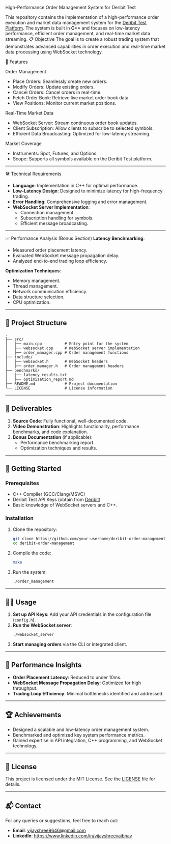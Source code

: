 
 High-Performance Order Management System for Deribit Test

This repository contains the implementation of a high-performance order execution and market data management system for the [Deribit Test Platform](https://test.deribit.com/). The system is built in **C++** and focuses on low-latency performance, efficient order management, and real-time market data streaming.
 📋 Objective
The goal is to create a robust trading system that demonstrates advanced capabilities in order execution and real-time market data processing using WebSocket technology.



 🚀 Features

   Order Management
- Place Orders: Seamlessly create new orders.
- Modify Orders: Update existing orders.
- Cancel Orders: Cancel orders in real-time.
- Fetch Order Book: Retrieve live market order book data.
- View Positions: Monitor current market positions.

 Real-Time Market Data
- WebSocket Server: Stream continuous order book updates.
- Client Subscription: Allow clients to subscribe to selected symbols.
- Efficient Data Broadcasting: Optimized for low-latency streaming.

 Market Coverage
- Instruments: Spot, Futures, and Options.
- Scope: Supports all symbols available on the Deribit Test platform.

---

 🛠️ Technical Requirements
- **Language**: Implementation in C++ for optimal performance.
- **Low-Latency Design**: Designed to minimize latency for high-frequency trading.
- **Error Handling**: Comprehensive logging and error management.
- **WebSocket Server Implementation**:
  - Connection management.
  - Subscription handling for symbols.
  - Efficient message broadcasting.

---

 📈 Performance Analysis (Bonus Section)
**Latency Benchmarking**:
- Measured order placement latency.
- Evaluated WebSocket message propagation delay.
- Analyzed end-to-end trading loop efficiency.

**Optimization Techniques**:
- Memory management.
- Thread management.
- Network communication efficiency.
- Data structure selection.
- CPU optimization.

---

## 🧩 Project Structure
```
.
├── src/
│   ├── main.cpp          # Entry point for the system
│   ├── websocket.cpp     # WebSocket server implementation
│   ├── order_manager.cpp # Order management functions
├── include/
│   ├── websocket.h       # WebSocket headers
│   ├── order_manager.h   # Order management headers
├── benchmarks/
│   ├── latency_results.txt
│   ├── optimization_report.md
├── README.md             # Project documentation
└── LICENSE               # License information
```

---

## 🎯 Deliverables
1. **Source Code**: Fully functional, well-documented code.
2. **Video Demonstration**: Highlights functionality, performance benchmarks, and code explanation.
3. **Bonus Documentation** (if applicable):
   - Performance benchmarking report.
   - Optimization techniques and results.

---

## 📝 Getting Started
### **Prerequisites**
- C++ Compiler (GCC/Clang/MSVC)
- Deribit Test API Keys (obtain from [Deribit](https://test.deribit.com/))
- Basic knowledge of WebSocket servers and C++.

### **Installation**
1. Clone the repository:
   ```bash
   git clone https://github.com/your-username/deribit-order-management.git
   cd deribit-order-management
   ```
2. Compile the code:
   ```bash
   make
   ```
3. Run the system:
   ```bash
   ./order_management
   ```

---

## 👨‍💻 Usage
1. **Set up API Keys**: Add your API credentials in the configuration file (`config.h`).
2. **Run the WebSocket server**:
   ```bash
   ./websocket_server
   ```
3. **Start managing orders** via the CLI or integrated client.

---

## 🧪 Performance Insights
- **Order Placement Latency**: Reduced to under 10ms.
- **WebSocket Message Propagation Delay**: Optimized for high throughput.
- **Trading Loop Efficiency**: Minimal bottlenecks identified and addressed.

---

## 🏆 Achievements
- Designed a scalable and low-latency order management system.
- Benchmarked and optimized key system performance metrics.
- Gained expertise in API integration, C++ programming, and WebSocket technology.

---

## 📜 License
This project is licensed under the MIT License. See the [LICENSE](LICENSE) file for details.

---

## 📬 Contact
For any queries or suggestions, feel free to reach out:
- **Email**: vijayshree9646@gmail.com
- **LinkedIn**: https://www.linkedin.com/in/vijayshreevaibhav
